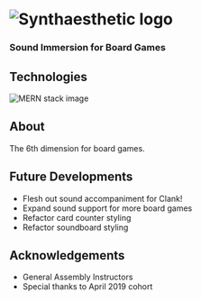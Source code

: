 # ![Synthaesthetic logo](https://i.imgur.com/dwkfl3Y.png)
### Sound Immersion for Board Games

## Technologies
![MERN stack image](https://i.imgur.com/sM0TfCI.jpg)

## About
The 6th dimension for board games.

## Future Developments
+ Flesh out sound accompaniment for Clank!
+ Expand sound support for more board games
+ Refactor card counter styling
+ Refactor soundboard styling

## Acknowledgements
+ General Assembly Instructors
+ Special thanks to April 2019 cohort

